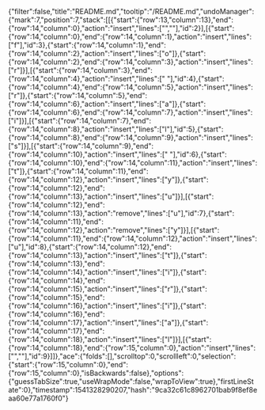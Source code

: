 {"filter":false,"title":"README.md","tooltip":"/README.md","undoManager":{"mark":7,"position":7,"stack":[[{"start":{"row":13,"column":13},"end":{"row":14,"column":0},"action":"insert","lines":["",""],"id":2}],[{"start":{"row":14,"column":0},"end":{"row":14,"column":1},"action":"insert","lines":["f"],"id":3},{"start":{"row":14,"column":1},"end":{"row":14,"column":2},"action":"insert","lines":["o"]},{"start":{"row":14,"column":2},"end":{"row":14,"column":3},"action":"insert","lines":["r"]}],[{"start":{"row":14,"column":3},"end":{"row":14,"column":4},"action":"insert","lines":[" "],"id":4},{"start":{"row":14,"column":4},"end":{"row":14,"column":5},"action":"insert","lines":["r"]},{"start":{"row":14,"column":5},"end":{"row":14,"column":6},"action":"insert","lines":["a"]},{"start":{"row":14,"column":6},"end":{"row":14,"column":7},"action":"insert","lines":["i"]}],[{"start":{"row":14,"column":7},"end":{"row":14,"column":8},"action":"insert","lines":["l"],"id":5},{"start":{"row":14,"column":8},"end":{"row":14,"column":9},"action":"insert","lines":["s"]}],[{"start":{"row":14,"column":9},"end":{"row":14,"column":10},"action":"insert","lines":[" "],"id":6},{"start":{"row":14,"column":10},"end":{"row":14,"column":11},"action":"insert","lines":["t"]},{"start":{"row":14,"column":11},"end":{"row":14,"column":12},"action":"insert","lines":["y"]},{"start":{"row":14,"column":12},"end":{"row":14,"column":13},"action":"insert","lines":["u"]}],[{"start":{"row":14,"column":12},"end":{"row":14,"column":13},"action":"remove","lines":["u"],"id":7},{"start":{"row":14,"column":11},"end":{"row":14,"column":12},"action":"remove","lines":["y"]}],[{"start":{"row":14,"column":11},"end":{"row":14,"column":12},"action":"insert","lines":["u"],"id":8},{"start":{"row":14,"column":12},"end":{"row":14,"column":13},"action":"insert","lines":["t"]},{"start":{"row":14,"column":13},"end":{"row":14,"column":14},"action":"insert","lines":["i"]},{"start":{"row":14,"column":14},"end":{"row":14,"column":15},"action":"insert","lines":["r"]},{"start":{"row":14,"column":15},"end":{"row":14,"column":16},"action":"insert","lines":["i"]},{"start":{"row":14,"column":16},"end":{"row":14,"column":17},"action":"insert","lines":["a"]},{"start":{"row":14,"column":17},"end":{"row":14,"column":18},"action":"insert","lines":["l"]}],[{"start":{"row":14,"column":18},"end":{"row":15,"column":0},"action":"insert","lines":["",""],"id":9}]]},"ace":{"folds":[],"scrolltop":0,"scrollleft":0,"selection":{"start":{"row":15,"column":0},"end":{"row":15,"column":0},"isBackwards":false},"options":{"guessTabSize":true,"useWrapMode":false,"wrapToView":true},"firstLineState":0},"timestamp":1541328290207,"hash":"9ca32c61c8962701bab9f8ef8eaa60e77a1760f0"}